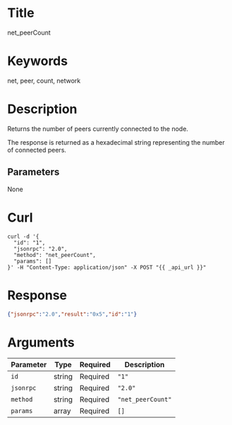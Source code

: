 # Title

net_peerCount

# Keywords

net, peer, count, network

# Description

Returns the number of peers currently connected to the node.

The response is returned as a hexadecimal string representing the number of connected peers.

## Parameters

None

# Curl

```shell
curl -d '{
  "id": "1",
  "jsonrpc": "2.0",
  "method": "net_peerCount",
  "params": []
}' -H "Content-Type: application/json" -X POST "{{ _api_url }}"
```

# Response

```json
{"jsonrpc":"2.0","result":"0x5","id":"1"}
```

# Arguments

| Parameter | Type   | Required | Description                 |
|-----------|--------|----------|-----------------------------|
| `id`      | string | Required | `"1"`                       |
| `jsonrpc` | string | Required | `"2.0"`                     |
| `method`  | string | Required | `"net_peerCount"`           |
| `params`  | array  | Required | `[]`                        |